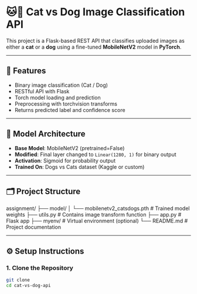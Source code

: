 # 🐱🐶 Cat vs Dog Image Classification API

This project is a Flask-based REST API that classifies uploaded images as either a **cat** or a **dog** using a fine-tuned **MobileNetV2** model in **PyTorch**.

---

## 🚀 Features

- Binary image classification (Cat / Dog)
- RESTful API with Flask
- Torch model loading and prediction
- Preprocessing with torchvision transforms
- Returns predicted label and confidence score

---

## 🧠 Model Architecture

- **Base Model**: MobileNetV2 (pretrained=False)
- **Modified**: Final layer changed to `Linear(1280, 1)` for binary output
- **Activation**: Sigmoid for probability output
- **Trained On**: Dogs vs Cats dataset (Kaggle or custom)

---

## 🗂️ Project Structure

assignment/
├── model/
│ └── mobilenetv2_catsdogs.pth # Trained model weights
├── utils.py # Contains image transform function
├── app.py # Flask app
├── myenv/ # Virtual environment (optional)
└── README.md # Project documentation


---

## ⚙️ Setup Instructions

### 1. Clone the Repository

```bash
git clone 
cd cat-vs-dog-api
